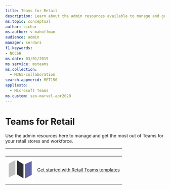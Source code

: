 ```yaml
---
title: Teams for Retail
description: Learn about the admin resources available to manage and get the most out of Teams for your retail stores and workforce.
ms.topic: conceptual
author: cichur
ms.author: v-mahoffman
audience: admin
manager: serdars
f1.keywords:
- NOCSH
ms.date: 03/01/2019
ms.service: msteams
ms.collection: 
  - M365-collaboration
search.appverid: MET150
appliesto: 
  - Microsoft Teams
ms.custom: seo-marvel-apr2020
---
```


# Teams for Retail

Use the admin resources here to manage and get the most out of Teams for your retail stores and workforce.

|&nbsp;|&nbsp;|
| ------------- | ------------- |
| ![walkthrough-map-teams.](../media/walkthrough-map-teams-small.svg)  |  [Get started with Retail Teams templates](../get-started-with-retail-teams-templates.md) |

